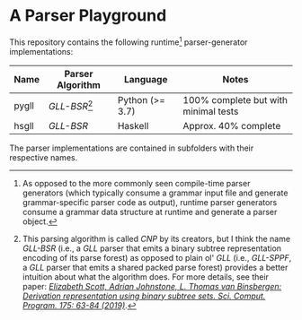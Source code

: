 # A Parser Playground

This repository contains the following runtime[^1] parser-generator implementations:

| Name   | Parser Algorithm | Language        | Notes                                |
| ----   | ---------------- | --------        | -----                                |
| pygll  | _GLL-BSR_[^2]    | Python (>= 3.7) | 100% complete but with minimal tests |
| hsgll  | _GLL-BSR_        | Haskell         | Approx. 40% complete                 |

The parser implementations are contained in subfolders with their respective names.

[^1]: As opposed to the more commonly seen compile-time parser generators (which typically consume a grammar input file and generate grammar-specific parser code as output), runtime parser generators consume a grammar data structure at runtime and generate a parser object.

[^2]: This parsing algorithm is called _CNP_ by its creators, but I think the name _GLL-BSR_ (i.e., a _GLL_ parser that emits a binary subtree representation encoding of its parse forest) as opposed to plain ol' _GLL_ (i.e., _GLL-SPPF_, a _GLL_ parser that emits a shared packed parse forest) provides a better intuition about what the algorithm does.
For more details, see their paper: [_Elizabeth Scott, Adrian Johnstone, L. Thomas van Binsbergen: Derivation representation using binary subtree sets. Sci. Comput. Program. 175: 63-84 (2019)_](https://doi.org/10.1016/j.scico.2019.01.008).
